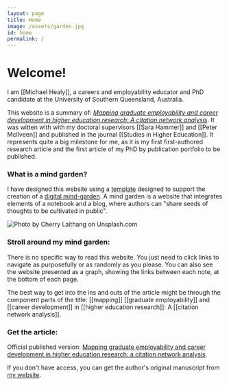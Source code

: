 ```yaml
---
layout: page
title: Home
image: /assets/garden.jpg
id: home
permalink: /
---
```


# Welcome! 

I am [[Michael Healy]], a careers and employability educator and PhD candidate at the University of Southern Queensland, Australia. 

This website is a summary of: [*Mapping graduate employability and career development in higher education research: A citation network analysis*](https://www.tandfonline.com/doi/abs/10.1080/03075079.2020.1804851?journalCode=cshe20). It was witten with with my doctoral supervisors [[Sara Hammer]] and [[Peter McIlveen]] and published in the journal [[Studies in Higher Education]]. It represents quite a big milestone for me, as it is my first first-authored research article and the first article of my PhD by publication portfolio to be published. 

### What is a mind garden? 
I have designed this website using a [template](https://maximevaillancourt.com/blog/setting-up-your-own-digital-garden-with-jekyll) designed to support the creation of a [digital mind-garden](https://nesslabs.com/digital-garden-set-up). A mind garden is a website that integrates elements of a notebook and a blog, where authors can "share seeds of thoughts to be cultivated in public". 

![Photo by  Cherry Laithang on Unsplash.com]({{page.image}})

### Stroll around my mind garden: 
There is no specific way to read this website. You just need to click links to navigate as purposefully or as randomly as you please. You can also see the website presented as a graph, showing the links between each note, at the bottom of each page. 

The best way to get into the ins and outs of the article might be through the component parts of the title: [[mapping]] [[graduate employability]] and [[career development]] in [[higher education research]]: A [[citation network analysis]].  

### Get the article: 
Official published version: [Mapping graduate employability and career development in higher education research: a citation network analysis](https://www.tandfonline.com/doi/full/10.1080/03075079.2020.1804851). 

If you don't have access, you can get the author's original manuscript from [my website](https://mojohealy.com/publication/healy-etal-2020/). 

<style>
  .wrapper {
    max-width: 46em;
  }
</style>
